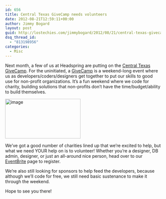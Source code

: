```yaml
---
id: 656
title: Central Texas GiveCamp needs volunteers
date: 2012-08-21T12:59:11+00:00
author: Jimmy Bogard
layout: post
guid: http://lostechies.com/jimmybogard/2012/08/21/central-texas-givecamp-needs-volunteers/
dsq_thread_id:
  - "813198956"
categories:
  - Misc
---
```

Next month, a few of us at Headspring are putting on the [Central Texas GiveCamp](http://ctxgivecamp.org/). For the uninitiated, a [GiveCamp](http://givecamp.org/) is a weekend-long event where us as developers/coders/designers get together to put our skills to good use for non-profit organizations. It’s a fun weekend where we code for charity, building solutions that non-profits don’t have the time/budget/ability to build themselves.

[<img style="background-image: none; border-bottom: 0px; border-left: 0px; margin: 0px; padding-left: 0px; padding-right: 0px; display: inline; border-top: 0px; border-right: 0px; padding-top: 0px" title="image" border="0" alt="image" src="http://lostechies.com/jimmybogard/files/2012/08/image_thumb1.png" width="244" height="128" />](http://lostechies.com/jimmybogard/files/2012/08/image1.png)

We’ve got a good number of charities lined up that we’re excited to help, but what we need YOUR help on is to volunteer! Whether you’re a designer, DB admin, designer, or just an all-around nice person, head over to our [EventBrite](http://www.eventbrite.com/event/3870490742?ref=ebtn) page to register.

We’re also still looking for sponsors to help feed the developers, because although we’ll code for free, we still need basic sustenance to make it through the weekend.

Hope to see you there!